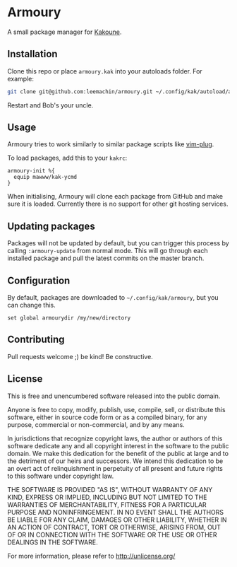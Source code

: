 # Armoury

A small package manager for [Kakoune](http://kakoune.org).

## Installation

Clone this repo or place `armoury.kak` into your autoloads folder. For example:

```sh
git clone git@github.com:leemachin/armoury.git ~/.config/kak/autoload/armoury
```

Restart and Bob's your uncle.

## Usage

Armoury tries to work similarly to similar package scripts like [vim-plug](https://github.com/junegunn/vim-plug).

To load packages, add this to your `kakrc`:

```kak
armoury-init %{
  equip mawww/kak-ycmd
}
```

When initialising, Armoury will clone each package from GitHub and make sure it is loaded.
Currently there is no support for other git hosting services.

## Updating packages

Packages will not be updated by default, but you can trigger this process by calling
`:armoury-update` from normal mode. This will go through each installed package and pull
the latest commits on the master branch.

## Configuration

By default, packages are downloaded to `~/.config/kak/armoury`, but you can change this.

```kak
set global armourydir /my/new/directory
```

## Contributing

Pull requests welcome ;) be kind! Be constructive.

## License

This is free and unencumbered software released into the public domain.

Anyone is free to copy, modify, publish, use, compile, sell, or
distribute this software, either in source code form or as a compiled
binary, for any purpose, commercial or non-commercial, and by any
means.

In jurisdictions that recognize copyright laws, the author or authors
of this software dedicate any and all copyright interest in the
software to the public domain. We make this dedication for the benefit
of the public at large and to the detriment of our heirs and
successors. We intend this dedication to be an overt act of
relinquishment in perpetuity of all present and future rights to this
software under copyright law.

THE SOFTWARE IS PROVIDED "AS IS", WITHOUT WARRANTY OF ANY KIND,
EXPRESS OR IMPLIED, INCLUDING BUT NOT LIMITED TO THE WARRANTIES OF
MERCHANTABILITY, FITNESS FOR A PARTICULAR PURPOSE AND NONINFRINGEMENT.
IN NO EVENT SHALL THE AUTHORS BE LIABLE FOR ANY CLAIM, DAMAGES OR
OTHER LIABILITY, WHETHER IN AN ACTION OF CONTRACT, TORT OR OTHERWISE,
ARISING FROM, OUT OF OR IN CONNECTION WITH THE SOFTWARE OR THE USE OR
OTHER DEALINGS IN THE SOFTWARE.

For more information, please refer to <http://unlicense.org/>
